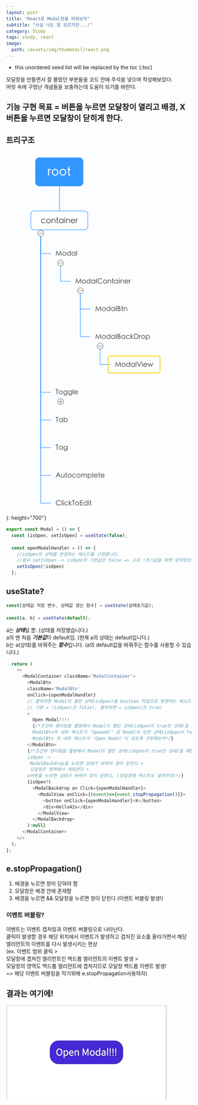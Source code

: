 ```yaml
---
layout: post
title: "React로 Modal창을 띄워보자"
subtitle: "사실 나도 잘 모르지만...!"
category: Study
tags: study, react
image:
  path: /assets/img/thumbnail/react.png
---
```


* this unordered seed list will be replaced by the toc
{:toc}

<!--more-->

모달창을 만들면서 잘 몰랐던 부분들을 코드 안에 주석을 넣으며 작성해보았다.  
머릿 속에 구멍난 개념들을 보충하는데 도움이 되기를 바란다.

## 기능 구현 목표 = 버튼을 누르면 모달창이 열리고 배경, X버튼을 누르면 모달창이 닫히게 한다.

## 트리구조
![modaltree](/assets/img/2022-12-25/modaltree.png){: height="700"}

```javascript
export const Modal = () => {
  const [isOpen, setIsOpen] = useState(false);

  const openModalHandler = () => {
    //isOpen의 상태를 변경하는 메소드를 구현합니다.
    //함수 setIsOpen -> isOpen의 기본값은 false => 고로 !초기값을 하면 닫혀있던게 열리겠지!(!isOpen)
    setIsOpen(!isOpen)
  };
```

## useState?
```javascript
const[상태값 저장 변수, 상태값 갱신 함수] = useState(상태초기값);

const[a, b] = useState(default);
```
a는 ***상태***일 뿐. (상태를 저장했습니다.)  
a의 맨 처음 ***기본값***이 default임. (현재 a의 상태는 default입니다.)  
b는 a(상태)를 바꿔주는 ***함수***입니다. (a의 default값을 바꿔주는 함수를 사용할 수 있습니다.)




```javascript
  return (
    <>
      <ModalContainer className='ModalContainer'>
        <ModalBtn 
        className='ModalBtn'
        onClick={openModalHandler}
        // 클릭하면 Modal이 열린 상태(isOpen)를 boolean 타입으로 변경하는 메소드가 실행될 것이다
        // 기본 = !isOpen(은 false), 클릭하면 = isOpen(은 true)
        >
          Open Modal!!!!
          {/*조건부 렌더링을 활용해서 Modal이 열린 상태(isOpen이 true인 상태)일 때는 
          ModalBtn의 내부 텍스트가 'Opened!' 로 Modal이 닫힌 상태(isOpen이 false인 상태)일 때는 
          ModalBtn 의 내부 텍스트가 'Open Modal'이 되도록 구현해보자*/}
        </ModalBtn>
        {/*조건부 렌더링을 활용해서 Modal이 열린 상태(isOpen이 true인 상태)일 때만 모달창과 배경이 뜨게 구현해보자 
        isOpen ->
         ModalBackdrop을 누르면 상태가 바뀌어 창이 닫힌다 + 
         모달창은 영역에서 제외한다 +
        x버튼을 누르면 상태가 바뀌어 창이 닫힌다. (모달창에 텍스트도 넣어주자)*/}
        {isOpen?(
          <ModalBackdrop on Click={openModalHandler}>
            <ModalView onClick={(event)=>{event.stopPropagation()}}>
              <button onClick={openModalHandler}>X</button>
              <div>Hello42s</div>
            </ModalView>
          </ModalBackdrop>
        ):null}
      </ModalContainer>
    </>
  );
};
```

## e.stopPropagation()
1. 배경을 누르면 창이 닫혀야 함
2. 모달창은 배경 안에 존재함
3. 배경을 누르면 && 모달창을 누르면 창이 닫힌다  (이벤트 버블링 발생!)

### 이벤트 버블링?
이벤트는 이벤트 캡처링과 이벤트 버블링으로 나타난다.  
클릭이 발생할 경우 해당 위치에서 이벤트가 발생하고 겹처진 요소를 올라가면서 해당 엘리먼트의 이벤트를 다시 발생시키는 현상  
(ex. 이벤트 범위 클릭 >   
모달창에 겹쳐진 엘리먼트인 백드롭 엘리먼트의 이벤트 발생 >   
모달창의 영역도 백드롭 엘리먼트에 겹쳐지므로 모달창 백드롭 이벤트 발생!  
 => 해당 이벤트 버블링을 막기위해 e.stopPropagation사용하자)

## 결과는 여기에!
![result](/assets/img/2022-12-25/Dec-25-2022%2017-26-02.gif)